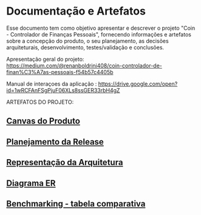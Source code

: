 # Documentação e Artefatos

Esse documento tem como objetivo apresentar e descrever o projeto "Coin - Controlador de Finanças Pessoais", fornecendo informações e artefatos sobre a concepção do produto, o seu planejamento, as decisões arquiteturais, desenvolvimento, testes/validação e conclusões.

Apresentação geral do projeto:   
https://medium.com/@renanboldrini408/coin-controlador-de-finan%C3%A7as-pessoais-f54b57c4405b

Manual de interaçoes da aplicação :
https://drive.google.com/open?id=1wRCFAnFSgPjuF06XLs8ssGER33rbH4gZ

ARTEFATOS DO PROJETO:

## [Canvas do Produto](canvas-do-produto.md)

## [Planejamento da Release](planejamento-da-release.md)

## [Representação da Arquitetura](representacao-da-arquitetura.md) 

## [Diagrama ER](diagramaER.md)

## [Benchmarking - tabela comparativa](testes.md)


